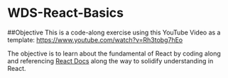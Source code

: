 # WDS-React-Basics

##Objective
This is a code-along exercise using this YouTube Video as a template: 
https://www.youtube.com/watch?v=Rh3tobg7hEo

The objective is to learn about the fundamental of React by coding along and referencing [React Docs](https://legacy.reactjs.org/docs/getting-started.html) along the way to solidify understanding in React. 
